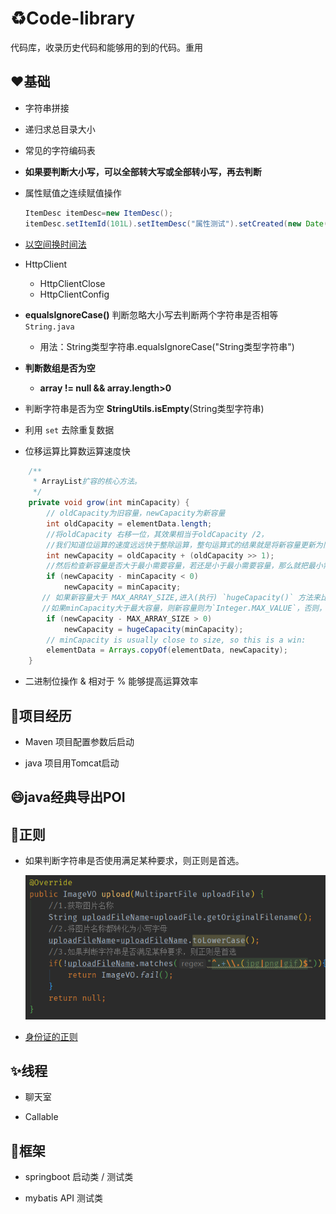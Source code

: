 # :recycle:Code-library
代码库，收录历史代码和能够用的到的代码。重用

## :heart:基础

- 字符串拼接

- 递归求总目录大小

- 常见的字符编码表

- **如果要判断大小写，可以全部转大写或全部转小写，再去判断**

- 属性赋值之连续赋值操作

  ```java
  ItemDesc itemDesc=new ItemDesc();
  itemDesc.setItemId(101L).setItemDesc("属性测试").setCreated(new Date()).setUpdated(itemDesc.getCreated());
  
  ```

- [以空间换时间法](https://github.com/helloGitHubQ/CodeLibrary/tree/master/base/timeSpace.md)

- HttpClient

  - HttpClientClose
  - HttpClientConfig
  
- **equalsIgnoreCase()**  判断忽略大小写去判断两个字符串是否相等  `String.java`

  - 用法：String类型字符串.equalsIgnoreCase("String类型字符串") 

- **判断数组是否为空**

  - **array != null && array.length>0**

- 判断字符串是否为空 **StringUtils.isEmpty**(String类型字符串)

- 利用 `set` 去除重复数据

- 位移运算比算数运算速度快

```java
    /**
     * ArrayList扩容的核心方法。
     */
    private void grow(int minCapacity) {
        // oldCapacity为旧容量，newCapacity为新容量
        int oldCapacity = elementData.length;
        //将oldCapacity 右移一位，其效果相当于oldCapacity /2，
        //我们知道位运算的速度远远快于整除运算，整句运算式的结果就是将新容量更新为旧容量的1.5倍，
        int newCapacity = oldCapacity + (oldCapacity >> 1);
        //然后检查新容量是否大于最小需要容量，若还是小于最小需要容量，那么就把最小需要容量当作数组的新容量，
        if (newCapacity - minCapacity < 0)
            newCapacity = minCapacity;
       // 如果新容量大于 MAX_ARRAY_SIZE,进入(执行) `hugeCapacity()` 方法来比较 minCapacity 和 MAX_ARRAY_SIZE，
       //如果minCapacity大于最大容量，则新容量则为`Integer.MAX_VALUE`，否则，新容量大小则为 MAX_ARRAY_SIZE 即为 `Integer.MAX_VALUE - 8`。
        if (newCapacity - MAX_ARRAY_SIZE > 0)
            newCapacity = hugeCapacity(minCapacity);
        // minCapacity is usually close to size, so this is a win:
        elementData = Arrays.copyOf(elementData, newCapacity);
    }
```

- 二进制位操作 & 相对于 % 能够提高运算效率

## :triangular_flag_on_post:项目经历

- Maven 项目配置参数后启动

- java 项目用Tomcat启动

## :smile:java经典导出POI 



## :boxing_glove:正则

- 如果判断字符串是否使用满足某种要求，则正则是首选。

  ![](./image/upload.png)

- [身份证的正则]()

## :sparkles:线程

- 聊天室

- Callable

## :red_circle:框架

- springboot 启动类 / 测试类

- mybatis API 测试类